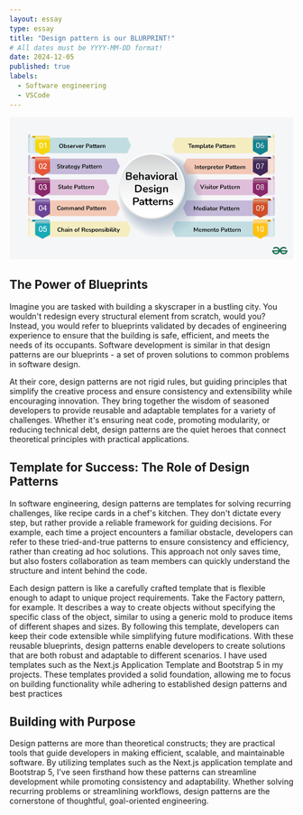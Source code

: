 ```yaml
---
layout: essay
type: essay
title: "Design pattern is our BLURPRINT!"
# All dates must be YYYY-MM-DD format!
date: 2024-12-05
published: true
labels:
  - Software engineering
  - VSCode
---
```




<img width="1000px" class="rounded float-start pe-4" src="../img/behavioral-design-patterns-new.png">
<h2>The Power of Blueprints</h2>
Imagine you are tasked with building a skyscraper in a bustling city. You wouldn't redesign every structural element from scratch, would you? Instead, you would refer to blueprints validated by decades of engineering experience to ensure that the building is safe, efficient, and meets the needs of its occupants. Software development is similar in that design patterns are our blueprints - a set of proven solutions to common problems in software design.

At their core, design patterns are not rigid rules, but guiding principles that simplify the creative process and ensure consistency and extensibility while encouraging innovation. They bring together the wisdom of seasoned developers to provide reusable and adaptable templates for a variety of challenges. Whether it's ensuring neat code, promoting modularity, or reducing technical debt, design patterns are the quiet heroes that connect theoretical principles with practical applications.

<h2>Template for Success: The Role of Design Patterns</h2>
In software engineering, design patterns are templates for solving recurring challenges, like recipe cards in a chef's kitchen. They don't dictate every step, but rather provide a reliable framework for guiding decisions. For example, each time a project encounters a familiar obstacle, developers can refer to these tried-and-true patterns to ensure consistency and efficiency, rather than creating ad hoc solutions. This approach not only saves time, but also fosters collaboration as team members can quickly understand the structure and intent behind the code.

Each design pattern is like a carefully crafted template that is flexible enough to adapt to unique project requirements. Take the Factory pattern, for example. It describes a way to create objects without specifying the specific class of the object, similar to using a generic mold to produce items of different shapes and sizes. By following this template, developers can keep their code extensible while simplifying future modifications. With these reusable blueprints, design patterns enable developers to create solutions that are both robust and adaptable to different scenarios.
I have used templates such as the Next.js Application Template and Bootstrap 5 in my projects. These templates provided a solid foundation, allowing me to focus on building functionality while adhering to established design patterns and best practices

<h2>Building with Purpose</h2>
Design patterns are more than theoretical constructs; they are practical tools that guide developers in making efficient, scalable, and maintainable software. By utilizing templates such as the Next.js application template and Bootstrap 5, I've seen firsthand how these patterns can streamline development while promoting consistency and adaptability. Whether solving recurring problems or streamlining workflows, design patterns are the cornerstone of thoughtful, goal-oriented engineering.
